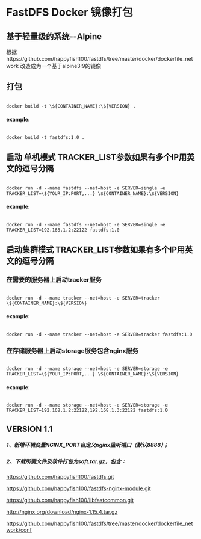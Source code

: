 # FastDFS Docker 镜像打包
## 基于轻量级的系统--Alpine
根据https://github.com/happyfish100/fastdfs/tree/master/docker/dockerfile_network 改造成为一个基于alpine3:9的镜像
## 打包
<code>
docker build -t \${CONTAINER_NAME}:\${VERSION} .
</code>

#### example:
<code>
docker build -t fastdfs:1.0 .
</code>

## 启动 单机模式 TRACKER_LIST参数如果有多个IP用英文的逗号分隔
<code>
docker run -d --name fastdfs --net=host -e SERVER=single -e TRACKER_LIST=\${YOUR_IP:PORT,...} \${CONTAINER_NAME}:\${VERSION}
</code>

#### example:
<code>
docker run -d --name fastdfs --net=host -e SERVER=single -e TRACKER_LIST=192.168.1.2:22122 fastdfs:1.0
</code>

## 启动集群模式 TRACKER_LIST参数如果有多个IP用英文的逗号分隔
### 在需要的服务器上启动tracker服务
<code>
docker run -d --name tracker --net=host -e SERVER=tracker \${CONTAINER_NAME}:\${VERSION}
</code>

#### example:
<code>
docker run -d --name tracker --net=host -e SERVER=tracker fastdfs:1.0
</code>

### 在存储服务器上启动storage服务包含nginx服务
<code>
docker run -d --name storage --net=host -e SERVER=storage -e TRACKER_LIST=\${YOUR_IP:PORT,...} \${CONTAINER_NAME}:\${VERSION}
</code>

#### example:
<code>
docker run -d --name storage --net=host -e SERVER=storage -e TRACKER_LIST=192.168.1.2:22122,192.168.1.3:22122 fastdfs:1.0
</code>

## VERSION 1.1
##### 1、新增环境变量NGINX_PORT自定义nginx监听端口（默认8888）；
##### 2、下载所需文件及软件打包为soft.tar.gz，包含：
https://github.com/happyfish100/fastdfs.git

https://github.com/happyfish100/fastdfs-nginx-module.git

https://github.com/happyfish100/libfastcommon.git

http://nginx.org/download/nginx-1.15.4.tar.gz

https://github.com/happyfish100/fastdfs/tree/master/docker/dockerfile_network/conf